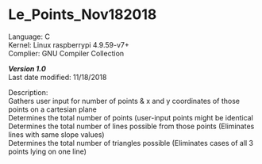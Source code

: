 # Le_Points_Nov182018  
Language: C  
Kernel: Linux raspberrypi 4.9.59-v7+  
Complier: GNU Compiler Collection  

***Version 1.0***  
Last date modified: 11/18/2018  

Description:  
  Gathers user input for number of points & x and y coordinates of those points on a cartesian plane  
  Determines the total number of points (user-input points might be identical  
  Determines the total number of lines possible from those points (Eliminates lines with same slope values)  
  Determines the total number of triangles possible (Eliminates cases of all 3 points lying on one line)  

